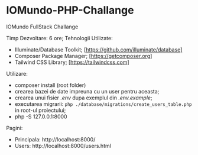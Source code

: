 # IOMundo-PHP-Challange
IOMundo FullStack Challange

Timp Dezvoltare: 6 ore;
Tehnologii Utilizate:
  - Illuminate/Database Toolkit; [https://github.com/illuminate/database]
  - Composer Package Manager; [https://getcomposer.org]
  - Tailwind CSS Library; [https://tailwindcss.com]
  
Utilizare: 
  - composer install (root folder)
  - crearea bazei de date impreuna cu un user pentru aceasta;
  - crearea unui fisier *.env* dupa exemplul din *.env.example*;
  - executarea migrarii: ```php ./database/migrations/create_users_table.php``` in root-ul proiectului;
  - php -S 127.0.0.1:8000
  
Pagini: 
  - Principala: http://localhost:8000/
  - Users: http://localhost:8000/users.html
